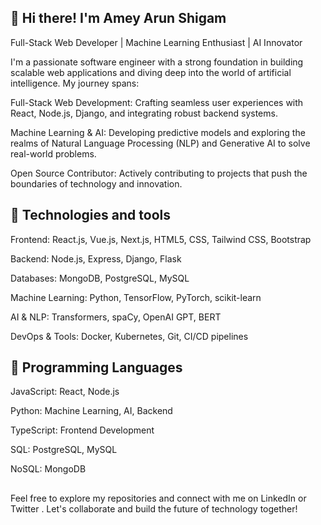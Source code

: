 ## 👋 Hi there! I'm Amey Arun Shigam
Full-Stack Web Developer | Machine Learning Enthusiast | AI Innovator

I'm a passionate software engineer with a strong foundation in building scalable web applications and diving deep into the world of artificial intelligence. My journey spans:

Full-Stack Web Development: Crafting seamless user experiences with React, Node.js, Django, and integrating robust backend systems.

Machine Learning & AI: Developing predictive models and exploring the realms of Natural Language Processing (NLP) and Generative AI to solve real-world problems.

Open Source Contributor: Actively contributing to projects that push the boundaries of technology and innovation.

## 🔧 Technologies and tools

Frontend: React.js, Vue.js, Next.js, HTML5, CSS, Tailwind CSS, Bootstrap

Backend: Node.js, Express, Django, Flask

Databases: MongoDB, PostgreSQL, MySQL

Machine Learning: Python, TensorFlow, PyTorch, scikit-learn

AI & NLP: Transformers, spaCy, OpenAI GPT, BERT

DevOps & Tools: Docker, Kubernetes, Git, CI/CD pipelines

## 🧠 Programming Languages

JavaScript: React, Node.js

Python: Machine Learning, AI, Backend

TypeScript: Frontend Development

SQL: PostgreSQL, MySQL

NoSQL: MongoDB

##

Feel free to explore my repositories and connect with me on LinkedIn
 or Twitter
. Let's collaborate and build the future of technology together!


